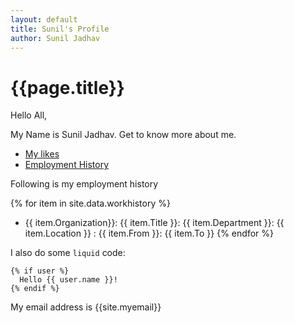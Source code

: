 ```yaml
---
layout: default
title: Sunil's Profile
author: Sunil Jadhav
---
```


# {{page.title}}

Hello All,

My Name is Sunil Jadhav. Get to know more about me.

-  [My likes](topics/Hobbies)
-  [Employment History](topics/history)


Following is my employment history

{% for item in site.data.workhistory %}
- {{ item.Organization}}: {{ item.Title }}: {{ item.Department }}: {{ item.Location }}
: {{ item.From }}: {{ item.To }}
{% endfor %}



I also do some `liquid` code:

```
{% if user %}
  Hello {{ user.name }}!
{% endif %}
```


My email address is {{site.myemail}}
